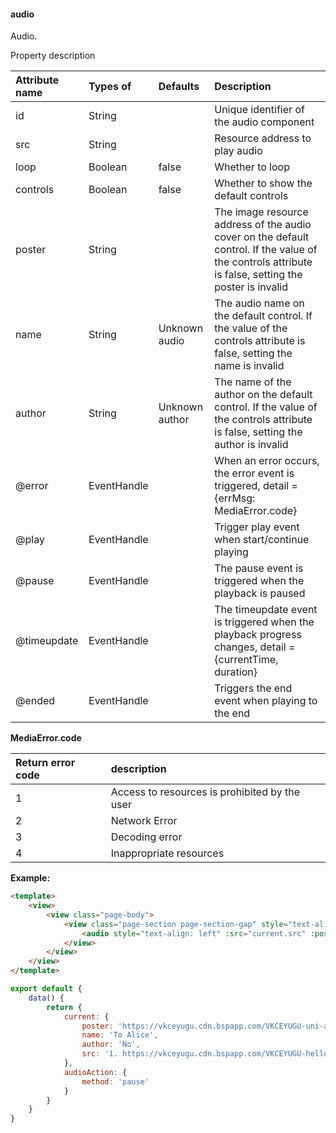 #### audio
Audio.

Property description

| Attribute name | Types of    | Defaults       | Description                                                  |
|:-|:-|:-|:-|
|id|String||Unique identifier of the audio component|
|src|String||Resource address to play audio|
|loop|Boolean|false|Whether to loop|
|controls|Boolean|false|Whether to show the default controls|
|poster|String||The image resource address of the audio cover on the default control. If the value of the controls attribute is false, setting the poster is invalid|
|name|String|Unknown audio|The audio name on the default control. If the value of the controls attribute is false, setting the name is invalid|
|author|String|Unknown author|The name of the author on the default control. If the value of the controls attribute is false, setting the author is invalid|
|@error|EventHandle||When an error occurs, the error event is triggered, detail = {errMsg: MediaError.code}|
|@play|EventHandle||Trigger play event when start/continue playing|
|@pause|EventHandle||The pause event is triggered when the playback is paused|
|@timeupdate|EventHandle||The timeupdate event is triggered when the playback progress changes, detail = {currentTime, duration}|
|@ended|EventHandle||Triggers the end event when playing to the end|

**MediaError.code**

| Return error code | description                                   |
|:-|:-|
|1|Access to resources is prohibited by the user|
|2|Network Error|
|3| Decoding error                                |
|4|Inappropriate resources|

**Example:**

```html
<template>
	<view>
		<view class="page-body">
			<view class="page-section page-section-gap" style="text-align: center;">
				<audio style="text-align: left" :src="current.src" :poster="current.poster" :name="current.name" :author="current.author" :action="audioAction" controls></audio>
			</view>
		</view>
	</view>
</template>
```


```javascript
export default {
	data() {
		return {
			current: {
				poster: 'https://vkceyugu.cdn.bspapp.com/VKCEYUGU-uni-app-doc/7fbf26a0-4f4a-11eb-b680-7980c8a877b8.png',
				name: 'To Alice',
				author: 'No',
				src: '1. https://vkceyugu.cdn.bspapp.com/VKCEYUGU-hello-uniapp/2cc220e0-c27a-11ea-9dfb-6da8e309e0d8.mp3',
			},
			audioAction: {
				method: 'pause'
			}
		}
	}
}
```


